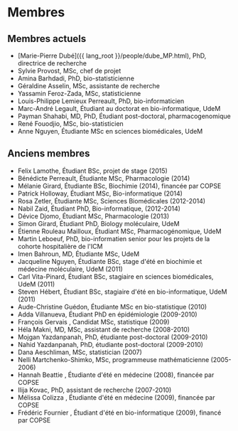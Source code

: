 
# Membres


## Membres actuels

* [Marie-Pierre Dubé]({{ lang_root }}/people/dube_MP.html), PhD, directrice de recherche
* Sylvie Provost, MSc, chef de projet
* Amina Barhdadi, PhD, bio-statisticienne
* Géraldine Asselin, MSc, assistante de recherche
* Yassamin Feroz-Zada, MSc, statisticienne
* Louis-Philippe Lemieux Perreault, PhD, bio-informaticien
* Marc-André Legault, Étudiant au doctorat en bio-informatique, UdeM
* Payman Shahabi, MD, PhD, Étudiant post-doctoral, pharmacogenomique
* René Fouodjio, MSc, bio-statisticien
* Anne Nguyen, Étudiante MSc en sciences biomédicales, UdeM


## Anciens membres

* Felix Lamothe, Étudiant BSc, projet de stage (2015)
* Bénédicte Perreault, Étudiante MSc, Pharmacologie (2014)
* Mélanie Girard, Étudiante BSc, Biochimie (2014), financée par COPSE
* Patrick Holloway, Étudiant MSc, Bio-informatique (2014)
* Rosa Zetler, Étudiante MSc, Sciences Biomédicales (2012-2014)
* Nabil Zaid, Étudiant PhD, Bio-informatique, (2012-2014)
* Dévice Djomo, Étudiant MSc, Pharmacologie (2013)
* Simon Girard, Étudiant PhD, Biology moléculaire, UdeM
* Étienne Rouleau Mailloux, Étudiant MSc, Pharmacogénomique, UdeM
* Martin Leboeuf, PhD, bio-informatien senior pour les projets de la cohorte hospitalière de l'ICM
* Imen Bahroun, MD, Étudiante MSc, UdeM
* Jacqueline Nguyen, Étudiante BSc, stage d'été en biochimie et médecine moléculaire, UdeM (2011)
* Carl Vita-Pinard, Étudiant BSc, stagiaire en sciences biomédicales, UdeM (2011)
* Steven Hébert, Étudiant BSc, stagiaire d'été en bio-informatique, UdeM (2011)
* Aude-Christine Guédon, Étudiante MSc en bio-statistique (2010)
* Adda Villanueva, Étudiant PhD en épidémiologie (2009-2010)
* François Gervais , Candidat MSc, statistique (2009)
* Héla Makni, MD, MSc, assistant de recherche (2008-2010)
* Mojgan Yazdanpanah, PhD, étudiante post-doctoral (2009-2010)
* Nahid Yazdanpanah, PhD, étudiante post-doctoral (2009-2010)
* Dana Aeschliman, MSc, statistician (2007)
* Nelli Martchenko-Shimko, MSc, programmeuse mathématicienne (2005-2006)
* Hannah Beattie , Étudiante d'été en médecine (2008), financée par COPSE
* Ilija Kovac, PhD, assistant de recherche (2007-2010)
* Mélissa Colizza , Étudiante d'été en médecine (2009), financée par COPSE
* Frédéric Fournier , Étudiant d'été en bio-informatique (2009), financé par COPSE
